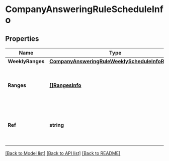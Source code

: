 # CompanyAnsweringRuleScheduleInfo

## Properties

Name | Type | Description | Notes
------------ | ------------- | ------------- | -------------
**WeeklyRanges** | [**CompanyAnsweringRuleWeeklyScheduleInfoRequest**](CompanyAnsweringRuleWeeklyScheduleInfoRequest.md) |  | [optional] 
**Ranges** | [**[]RangesInfo**](RangesInfo.md) | Specific data ranges. If specified, weeklyRanges cannot be specified | [optional] 
**Ref** | **string** | Reference to Business Hours or After Hours schedule &#x3D; [&#39;BusinessHours&#39;, &#39;AfterHours&#39;] | [optional] 

[[Back to Model list]](../README.md#documentation-for-models) [[Back to API list]](../README.md#documentation-for-api-endpoints) [[Back to README]](../README.md)



